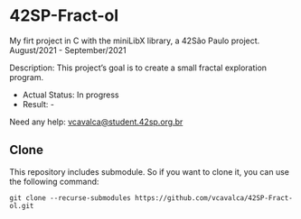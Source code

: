 # 42SP-Fract-ol
My firt project in C with the miniLibX library, a 42São Paulo project. August/2021 - September/2021

Description: This project’s goal is to create a small fractal exploration program.

- Actual Status: In progress
- Result: -

Need any help: vcavalca@student.42sp.org.br

## Clone

This repository includes submodule. So if you want to clone it, you can use the following command:

```
git clone --recurse-submodules https://github.com/vcavalca/42SP-Fract-ol.git
```

